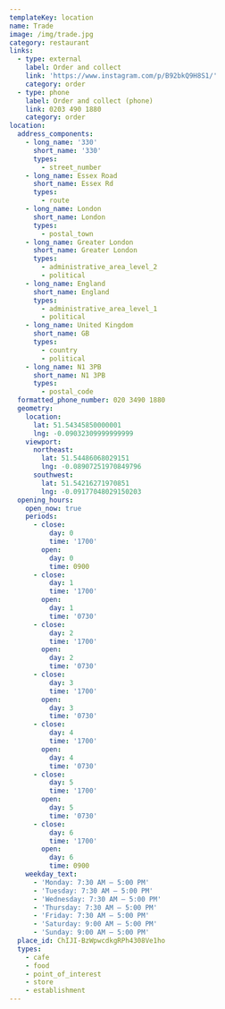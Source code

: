 ```yaml
---
templateKey: location
name: Trade
image: /img/trade.jpg
category: restaurant
links:
  - type: external
    label: Order and collect
    link: 'https://www.instagram.com/p/B92bkQ9H8S1/'
    category: order
  - type: phone
    label: Order and collect (phone)
    link: 0203 490 1880
    category: order
location:
  address_components:
    - long_name: '330'
      short_name: '330'
      types:
        - street_number
    - long_name: Essex Road
      short_name: Essex Rd
      types:
        - route
    - long_name: London
      short_name: London
      types:
        - postal_town
    - long_name: Greater London
      short_name: Greater London
      types:
        - administrative_area_level_2
        - political
    - long_name: England
      short_name: England
      types:
        - administrative_area_level_1
        - political
    - long_name: United Kingdom
      short_name: GB
      types:
        - country
        - political
    - long_name: N1 3PB
      short_name: N1 3PB
      types:
        - postal_code
  formatted_phone_number: 020 3490 1880
  geometry:
    location:
      lat: 51.54345850000001
      lng: -0.09032309999999999
    viewport:
      northeast:
        lat: 51.54486068029151
        lng: -0.08907251970849796
      southwest:
        lat: 51.54216271970851
        lng: -0.09177048029150203
  opening_hours:
    open_now: true
    periods:
      - close:
          day: 0
          time: '1700'
        open:
          day: 0
          time: 0900
      - close:
          day: 1
          time: '1700'
        open:
          day: 1
          time: '0730'
      - close:
          day: 2
          time: '1700'
        open:
          day: 2
          time: '0730'
      - close:
          day: 3
          time: '1700'
        open:
          day: 3
          time: '0730'
      - close:
          day: 4
          time: '1700'
        open:
          day: 4
          time: '0730'
      - close:
          day: 5
          time: '1700'
        open:
          day: 5
          time: '0730'
      - close:
          day: 6
          time: '1700'
        open:
          day: 6
          time: 0900
    weekday_text:
      - 'Monday: 7:30 AM – 5:00 PM'
      - 'Tuesday: 7:30 AM – 5:00 PM'
      - 'Wednesday: 7:30 AM – 5:00 PM'
      - 'Thursday: 7:30 AM – 5:00 PM'
      - 'Friday: 7:30 AM – 5:00 PM'
      - 'Saturday: 9:00 AM – 5:00 PM'
      - 'Sunday: 9:00 AM – 5:00 PM'
  place_id: ChIJI-BzWpwcdkgRPh4308Ve1ho
  types:
    - cafe
    - food
    - point_of_interest
    - store
    - establishment
---
```

